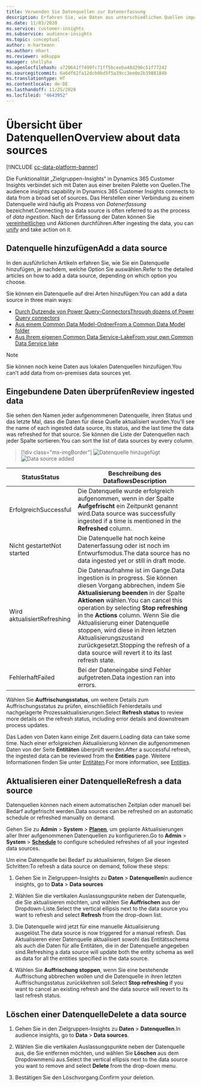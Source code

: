 ```yaml
---
title: Verwenden Sie Datenquellen zur Datenerfassung
description: Erfahren Sie, wie Daten aus unterschiedlichen Quellen importiert werden.
ms.date: 11/03/2020
ms.service: customer-insights
ms.subservice: audience-insights
ms.topic: conceptual
author: m-hartmann
ms.author: mhart
ms.reviewer: adkuppa
manager: shellyha
ms.openlocfilehash: a720641f7499fc71ff5bceeba48d296c51f77242
ms.sourcegitcommit: 6a6df62fa12dcb9bd5f5a39cc3ee0e2b3988184b
ms.translationtype: HT
ms.contentlocale: de-DE
ms.lasthandoff: 11/25/2020
ms.locfileid: "4643952"
---
```

# <a name="overview-about-data-sources"></a><span data-ttu-id="48619-103">Übersicht über Datenquellen</span><span class="sxs-lookup"><span data-stu-id="48619-103">Overview about data sources</span></span>

[!INCLUDE [cc-data-platform-banner](../includes/cc-data-platform-banner.md)]

<span data-ttu-id="48619-104">Die Funktionalität „Zielgruppen-Insights“ in Dynamics 365 Customer Insights verbindet sich mit Daten aus einer breiten Palette von Quellen.</span><span class="sxs-lookup"><span data-stu-id="48619-104">The audience insights capability in Dynamics 365 Customer Insights connects to data from a broad set of sources.</span></span> <span data-ttu-id="48619-105">Das Herstellen einer Verbindung zu einem Datenquelle wird häufig als Prozess von *Datenerfassung* bezeichnet.</span><span class="sxs-lookup"><span data-stu-id="48619-105">Connecting to a data source is often referred to as the process of *data ingestion*.</span></span> <span data-ttu-id="48619-106">Nach der Erfassung der Daten können Sie [vereinheitlichen](data-unification.md) und Aktionen durchführen.</span><span class="sxs-lookup"><span data-stu-id="48619-106">After ingesting the data, you can [unify](data-unification.md) and take action on it.</span></span>

## <a name="add-a-data-source"></a><span data-ttu-id="48619-107">Datenquelle hinzufügen</span><span class="sxs-lookup"><span data-stu-id="48619-107">Add a data source</span></span>

<span data-ttu-id="48619-108">In den ausführlichen Artikeln erfahren Sie, wie Sie ein Datenquelle hinzufügen, je nachdem, welche Option Sie auswählen.</span><span class="sxs-lookup"><span data-stu-id="48619-108">Refer to the detailed articles on how to add a data source, depending on which option you choose.</span></span>

<span data-ttu-id="48619-109">Sie können ein Datenquelle auf drei Arten hinzufügen:</span><span class="sxs-lookup"><span data-stu-id="48619-109">You can add a data source in three main ways:</span></span>

- [<span data-ttu-id="48619-110">Durch Dutzende von Power Query-Connectors</span><span class="sxs-lookup"><span data-stu-id="48619-110">Through dozens of Power Query connectors</span></span>](connect-power-query.md)
- [<span data-ttu-id="48619-111">Aus einem Common Data Model-Ordner</span><span class="sxs-lookup"><span data-stu-id="48619-111">From a Common Data Model folder</span></span>](connect-common-data-model.md)
- [<span data-ttu-id="48619-112">Aus Ihrem eigenen Common Data Service-Lake</span><span class="sxs-lookup"><span data-stu-id="48619-112">From your own Common Data Service lake</span></span>](connect-common-data-service-lake.md)

> [!NOTE]
> <span data-ttu-id="48619-113">Sie können noch keine Daten aus lokalen Datenquellen hinzufügen.</span><span class="sxs-lookup"><span data-stu-id="48619-113">You can't add data from on-premises data sources yet.</span></span>

## <a name="review-ingested-data"></a><span data-ttu-id="48619-114">Eingebundene Daten überprüfen</span><span class="sxs-lookup"><span data-stu-id="48619-114">Review ingested data</span></span>

<span data-ttu-id="48619-115">Sie sehen den Namen jeder aufgenommenen Datenquelle, ihren Status und das letzte Mal, dass die Daten für diese Quelle aktualisiert wurden.</span><span class="sxs-lookup"><span data-stu-id="48619-115">You'll see the name of each ingested data source, its status, and the last time the data was refreshed for that source.</span></span> <span data-ttu-id="48619-116">Sie können die Liste der Datenquellen nach jeder Spalte sortieren.</span><span class="sxs-lookup"><span data-stu-id="48619-116">You can sort the list of data sources by every column.</span></span>

> [!div class="mx-imgBorder"]
> <span data-ttu-id="48619-117">![Datenquelle hinzugefügt](media/configure-data-datasource-added.png "Datenquelle hinzugefügt")</span><span class="sxs-lookup"><span data-stu-id="48619-117">![Data source added](media/configure-data-datasource-added.png "Data source added")</span></span>

|<span data-ttu-id="48619-118">Status</span><span class="sxs-lookup"><span data-stu-id="48619-118">Status</span></span>  |<span data-ttu-id="48619-119">Beschreibung des Dataflows</span><span class="sxs-lookup"><span data-stu-id="48619-119">Description</span></span>  |
|---------|---------|
|<span data-ttu-id="48619-120">Erfolgreich</span><span class="sxs-lookup"><span data-stu-id="48619-120">Successful</span></span>   |<span data-ttu-id="48619-121">Die Datenquelle wurde erfolgreich aufgenommen, wenn in der Spalte **Aufgefrischt** ein Zeitpunkt genannt wird.</span><span class="sxs-lookup"><span data-stu-id="48619-121">Data source was successfully ingested if a time is mentioned in the **Refreshed** column.</span></span>
|<span data-ttu-id="48619-122">Nicht gestartet</span><span class="sxs-lookup"><span data-stu-id="48619-122">Not started</span></span>   |<span data-ttu-id="48619-123">Die Datenquelle hat noch keine Datenerfassung oder ist noch im Entwurfsmodus.</span><span class="sxs-lookup"><span data-stu-id="48619-123">The data source has no data ingested yet or still in draft mode.</span></span>         |
|<span data-ttu-id="48619-124">Wird aktualisiert</span><span class="sxs-lookup"><span data-stu-id="48619-124">Refreshing</span></span>    |<span data-ttu-id="48619-125">Die Datenaufnahme ist im Gange.</span><span class="sxs-lookup"><span data-stu-id="48619-125">Data ingestion is in progress.</span></span> <span data-ttu-id="48619-126">Sie können diesen Vorgang abbrechen, indem Sie **Aktualisierung beenden** in der Spalte **Aktionen** wählen.</span><span class="sxs-lookup"><span data-stu-id="48619-126">You can cancel this operation by selecting **Stop refreshing** in the **Actions** column.</span></span> <span data-ttu-id="48619-127">Wenn Sie die Aktualisierung einer Datenquelle stoppen, wird diese in ihren letzten Aktualisierungszustand zurückgesetzt.</span><span class="sxs-lookup"><span data-stu-id="48619-127">Stopping the refresh of a data source will revert it to its last refresh state.</span></span>       |
|<span data-ttu-id="48619-128">Fehlerhaft</span><span class="sxs-lookup"><span data-stu-id="48619-128">Failed</span></span>     |<span data-ttu-id="48619-129">Bei der Dateneingabe sind Fehler aufgetreten.</span><span class="sxs-lookup"><span data-stu-id="48619-129">Data ingestion ran into errors.</span></span>         |

<span data-ttu-id="48619-130">Wählen Sie **Auffrischungsstatus**, um weitere Details zum Auffrischungsstatus zu prüfen, einschließlich Fehlerdetails und nachgelagerte Prozessaktualisierungen.</span><span class="sxs-lookup"><span data-stu-id="48619-130">Select **Refresh status** to review more details on the refresh status, including error details and downstream process updates.</span></span>

<span data-ttu-id="48619-131">Das Laden von Daten kann einige Zeit dauern.</span><span class="sxs-lookup"><span data-stu-id="48619-131">Loading data can take some time.</span></span> <span data-ttu-id="48619-132">Nach einer erfolgreichen Aktualisierung können die aufgenommenen Daten von der Seite **Entitäten** überprüft werden.</span><span class="sxs-lookup"><span data-stu-id="48619-132">After a successful refresh, the ingested data can be reviewed from the **Entities** page.</span></span> <span data-ttu-id="48619-133">Weitere Informationen finden Sie unter [Entitäten](entities.md).</span><span class="sxs-lookup"><span data-stu-id="48619-133">For more information, see [Entities](entities.md).</span></span>

## <a name="refresh-a-data-source"></a><span data-ttu-id="48619-134">Aktualisieren einer Datenquelle</span><span class="sxs-lookup"><span data-stu-id="48619-134">Refresh a data source</span></span>

<span data-ttu-id="48619-135">Datenquellen können nach einem automatischen Zeitplan oder manuell bei Bedarf aufgefrischt werden.</span><span class="sxs-lookup"><span data-stu-id="48619-135">Data sources can be refreshed on an automatic schedule or refreshed manually on demand.</span></span> 

<span data-ttu-id="48619-136">Gehen Sie zu **Admin** > **System** > [**Planen**](system.md#schedule-tab), um geplante Aktualisierungen aller Ihrer aufgenommenen Datenquellen zu konfigurieren.</span><span class="sxs-lookup"><span data-stu-id="48619-136">Go to **Admin** > **System** > [**Schedule**](system.md#schedule-tab) to configure scheduled refreshes of all your ingested data sources.</span></span>

<span data-ttu-id="48619-137">Um eine Datenquelle bei Bedarf zu aktualisieren, folgen Sie diesen Schritten:</span><span class="sxs-lookup"><span data-stu-id="48619-137">To refresh a data source on demand, follow these steps:</span></span>

1. <span data-ttu-id="48619-138">Gehen Sie in Zielgruppen-Insights zu **Daten** > **Datenquellen**</span><span class="sxs-lookup"><span data-stu-id="48619-138">In audience insights, go to **Data** > **Data sources**</span></span>

2. <span data-ttu-id="48619-139">Wählen Sie die vertikalen Auslassungspunkte neben der Datenquelle, die Sie aktualisieren möchten, und wählen Sie **Auffrischen** aus der Dropdown-Liste.</span><span class="sxs-lookup"><span data-stu-id="48619-139">Select the vertical ellipsis next to the data source you want to refresh and select **Refresh** from the drop-down list.</span></span>

3. <span data-ttu-id="48619-140">Die Datenquelle wird jetzt für eine manuelle Aktualisierung ausgelöst.</span><span class="sxs-lookup"><span data-stu-id="48619-140">The data source is now triggered for a manual refresh.</span></span> <span data-ttu-id="48619-141">Das Aktualisieren einer Datenquelle aktualisiert sowohl das Entitätsschema als auch die Daten für alle Entitäten, die in der Datenquelle angegeben sind.</span><span class="sxs-lookup"><span data-stu-id="48619-141">Refreshing a data source will update both the entity schema as well as data for all the entities specified in the data source.</span></span>

4. <span data-ttu-id="48619-142">Wählen Sie **Auffrischung stoppen**, wenn Sie eine bestehende Auffrischung abbrechen wollen und die Datenquelle in ihren letzten Auffrischungsstatus zurückkehren soll.</span><span class="sxs-lookup"><span data-stu-id="48619-142">Select **Stop refreshing** if you want to cancel an existing refresh and the data source will revert to its last refresh status.</span></span>

## <a name="delete-a-data-source"></a><span data-ttu-id="48619-143">Löschen einer Datenquelle</span><span class="sxs-lookup"><span data-stu-id="48619-143">Delete a data source</span></span>

1. <span data-ttu-id="48619-144">Gehen Sie in den Zielgruppen-Insights zu **Daten** > **Datenquellen**.</span><span class="sxs-lookup"><span data-stu-id="48619-144">In audience insights, go to **Data** > **Data sources**.</span></span>

2. <span data-ttu-id="48619-145">Wählen Sie die vertikalen Auslassungspunkte neben der Datenquelle aus, die Sie entfernen möchten, und wählen Sie **Löschen** aus dem Dropdownmenü aus.</span><span class="sxs-lookup"><span data-stu-id="48619-145">Select the vertical ellipsis next to the data source you want to remove and select **Delete** from the drop-down menu.</span></span>

3. <span data-ttu-id="48619-146">Bestätigen Sie den Löschvorgang.</span><span class="sxs-lookup"><span data-stu-id="48619-146">Confirm your deletion.</span></span>
